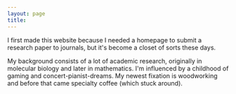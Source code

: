 ```yaml
---
layout: page
title: 
---
```


I first made this website because I needed a homepage to submit a research paper to journals, but it's become a closet of sorts these days.

My background consists of a lot of academic research, originally in molecular biology and later in mathematics. I'm influenced by a childhood of gaming and concert-pianist-dreams. My newest fixation is woodworking and before that came specialty coffee (which stuck around). 

<!--- two columns with headshot
<div class="row">
  <div class="col-md-4" markdown="1">
  <img width="100%" class="center-block" src="../assets/images/headshot.JPG">
  site last updated 2021-12-23
  </div>
  <div class="col-md-8" markdown="1">
  I am a 4th-year undergraduate student at Duke University studying for a B.S. in Mathematics. I'm from San Diego, CA. 

  My research interests are predominantly topics in applied mathematics, although I am trying to expose myself to as many different areas of mathematics as possible. I am currently working on a project in **partial differential equations (mixing)** and previously worked on projects in **theoretical machine learning** and **analytic number theory**.

  I have also interned at SIG (Susquehanna) for quant trading.
  </div>
</div>
--->
